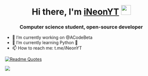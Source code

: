 <h1 align="center">Hi there, I'm <a href="https://t.me/iNeonYT" target="_blank">iNeonYT</a> 
<img src="https://github.com/blackcater/blackcater/raw/main/images/Hi.gif" height="32"/></h1>
<h3 align="center">Computer science student, open-source developer</h3>

- 🔭 I’m currently working on @ACodeBeta
- 🌱 I’m currently learning Python 🐍
- 📫 How to reach me: t.me/iNeonYT

[![Readme Quotes](https://quotes-github-readme.vercel.app/api?type=horizontal&theme=dark)](https://github.com/piyushsuthar/github-readme-quotes)

![](https://komarev.com/ghpvc/?username=iNeonYT) 

